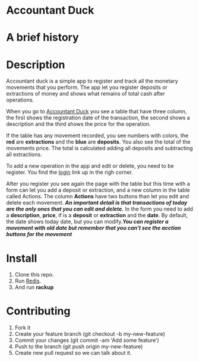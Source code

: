 Accountant Duck
================

# A brief history

# Description
Accountant duck is a simple app to register and track all the monetary movements
that you perform. The app let you register deposits or extractions of money and
shows what remains of total cash after operations.

When you go to [Accountant Duck](https://accountant-duck.herokuapp.com/) you see
a table that have three column, the first shows the registration date of the
transaction, the second shows a description and the third shows the price for
the operation.

If the table has any movement recorded, you see numbers with colors, the **red**
are **extractions** and the **blue** are **deposits**. You also see the total
of the movements price. The total is calculated adding all deposits and
subtracting all extractions.

To add a new operation in the app and edit or delete, you need to be register.
You find the [login](https://accountant-duck.herokuapp.com/login) link up in the
righ corner.

After you register you see again the page with the table but this time with a
form can let you add a deposit or extraction, and a new column in the table
called Actions.
The column **Actions** have two buttons than let you edit and delete each
movement. **_An important detail is that transactions of today are the only ones
that you can edit and delete._**
In the form you need to add a **description**, **price**, if is a **deposit**
or **extraction** and the **date**. By default, the date shows today date,
but you can modify.**_You can register a movement with old date but remember
that you can't see the acction buttons for the movement_**

# Install
1. Clone this repo.
2. Run [Redis](http://redis.io/download).
3. And run **rackup**

# Contributing
1. Fork it
2. Create your feature branch (git checkout -b my-new-feature)
3. Commit your changes (git commit -am 'Add some feature')
4. Push to the branch (git push origin my-new-feature)
5. Create new pull request so we can talk about it.
